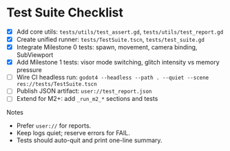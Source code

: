 # Test Suite Checklist

- [x] Add core utils: `tests/utils/test_assert.gd`, `tests/utils/test_report.gd`
- [x] Create unified runner: `tests/TestSuite.tscn`, `tests/test_suite.gd`
- [x] Integrate Milestone 0 tests: spawn, movement, camera binding, SubViewport
- [x] Add Milestone 1 tests: visor mode switching, glitch intensity vs memory pressure
- [ ] Wire CI headless run: `godot4 --headless --path . --quiet --scene res://tests/TestSuite.tscn`
- [ ] Publish JSON artifact: `user://test_report.json`
- [ ] Extend for M2+: add `_run_m2_*` sections and tests

Notes
- Prefer `user://` for reports.
- Keep logs quiet; reserve errors for FAIL.
- Tests should auto-quit and print one-line summary.
